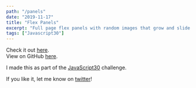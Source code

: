 ```yaml
---
path: "/panels"
date: "2019-11-17"
title: "Flex Panels"
excerpt: "Full page flex panels with random images that grow and slide in additional text when clicked. Part of the javascript30 challenge."
tags: ["Javascript30"]
---
```


Check it out [here](http://panels.makoncline.com).  
View on GitHub [here](https://github.com/makoncline/flexPanels).

I made this as part of the [JavaScript30](https://javascript30.com/) challenge.

If you like it, let me know on [twitter](https://twitter.com/makoncline)!